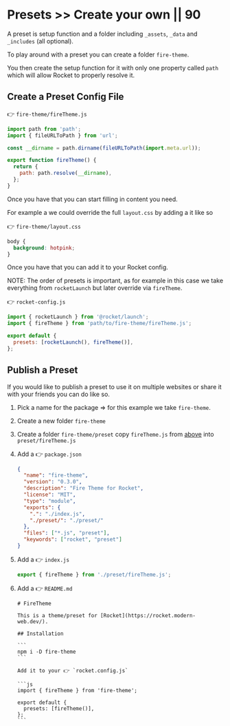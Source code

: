 # Presets >> Create your own || 90

A preset is setup function and a folder including `_assets`, `_data` and `_includes` (all optional).

To play around with a preset you can create a folder `fire-theme`.

You then create the setup function for it with only one property called `path` which will allow Rocket to properly resolve it.

## Create a Preset Config File

👉 `fire-theme/fireTheme.js`

```js
import path from 'path';
import { fileURLToPath } from 'url';

const __dirname = path.dirname(fileURLToPath(import.meta.url));

export function fireTheme() {
  return {
    path: path.resolve(__dirname),
  };
}
```

Once you have that you can start filling in content you need.

For example a we could override the full `layout.css` by adding a it like so

👉 `fire-theme/layout.css`

```css
body {
  background: hotpink;
}
```

Once you have that you can add it to your Rocket config.

NOTE: The order of presets is important, as for example in this case we take everything from `rocketLaunch` but later override via `fireTheme`.

👉 `rocket-config.js`

```js
import { rocketLaunch } from '@rocket/launch';
import { fireTheme } from 'path/to/fire-theme/fireTheme.js';

export default {
  presets: [rocketLaunch(), fireTheme()],
};
```

## Publish a Preset

If you would like to publish a preset to use it on multiple websites or share it with your friends you can do like so.

1. Pick a name for the package => for this example we take `fire-theme`.
2. Create a new folder `fire-theme`
3. Create a folder `fire-theme/preset` copy `fireTheme.js` from [above](#create-a-preset-config-file) into `preset/fireTheme.js`
4. Add a 👉 `package.json`

   ```json
   {
     "name": "fire-theme",
     "version": "0.3.0",
     "description": "Fire Theme for Rocket",
     "license": "MIT",
     "type": "module",
     "exports": {
       ".": "./index.js",
       "./preset/": "./preset/"
     },
     "files": ["*.js", "preset"],
     "keywords": ["rocket", "preset"]
   }
   ```

5. Add a 👉 `index.js`

   ```js
   export { fireTheme } from './preset/fireTheme.js';
   ```

6. Add a 👉 `README.md`

   ````
   # FireTheme

   This is a theme/preset for [Rocket](https://rocket.modern-web.dev/).

   ## Installation

   ```
   npm i -D fire-theme
   ```

   Add it to your 👉 `rocket.config.js`

   ```js
   import { fireTheme } from 'fire-theme';

   export default {
     presets: [fireTheme()],
   };
   ```
   ````
